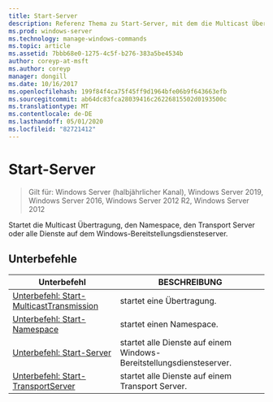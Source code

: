```yaml
---
title: Start-Server
description: Referenz Thema zu Start-Server, mit dem die Multicast Übertragung, der Namespace, der Transport Server oder alle Dienste auf dem Windows-Bereitstellungsdiensteserver gestartet werden.
ms.prod: windows-server
ms.technology: manage-windows-commands
ms.topic: article
ms.assetid: 7bbb68e0-1275-4c5f-b276-383a5be4534b
author: coreyp-at-msft
ms.author: coreyp
manager: dongill
ms.date: 10/16/2017
ms.openlocfilehash: 199f84f4ca75f45ff9d1964bfe06b9f643663efb
ms.sourcegitcommit: ab64dc83fca28039416c26226815502d0193500c
ms.translationtype: MT
ms.contentlocale: de-DE
ms.lasthandoff: 05/01/2020
ms.locfileid: "82721412"
---
```

# <a name="start-server"></a>Start-Server

> Gilt für: Windows Server (halbjährlicher Kanal), Windows Server 2019, Windows Server 2016, Windows Server 2012 R2, Windows Server 2012

Startet die Multicast Übertragung, den Namespace, den Transport Server oder alle Dienste auf dem Windows-Bereitstellungsdiensteserver.

## <a name="subcommands"></a>Unterbefehle
|Unterbefehl|BESCHREIBUNG|
|-------|--------|
|[Unterbefehl: Start-MulticastTransmission](subcommand-start-multicasttransmission.md)|startet eine Übertragung.|
|[Unterbefehl: Start-Namespace](subcommand-start-namespace.md)|startet einen Namespace.|
|[Unterbefehl: Start-Server](subcommand-start-server.md)|startet alle Dienste auf einem Windows-Bereitstellungsdiensteserver.|
|[Unterbefehl: Start-TransportServer](subcommand-start-transportserver.md)|startet alle Dienste auf einem Transport Server.|
